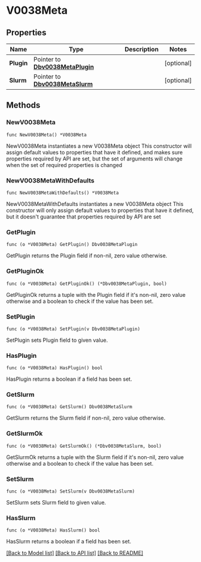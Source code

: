 # V0038Meta

## Properties

Name | Type | Description | Notes
------------ | ------------- | ------------- | -------------
**Plugin** | Pointer to [**Dbv0038MetaPlugin**](Dbv0038MetaPlugin.md) |  | [optional] 
**Slurm** | Pointer to [**Dbv0038MetaSlurm**](Dbv0038MetaSlurm.md) |  | [optional] 

## Methods

### NewV0038Meta

`func NewV0038Meta() *V0038Meta`

NewV0038Meta instantiates a new V0038Meta object
This constructor will assign default values to properties that have it defined,
and makes sure properties required by API are set, but the set of arguments
will change when the set of required properties is changed

### NewV0038MetaWithDefaults

`func NewV0038MetaWithDefaults() *V0038Meta`

NewV0038MetaWithDefaults instantiates a new V0038Meta object
This constructor will only assign default values to properties that have it defined,
but it doesn't guarantee that properties required by API are set

### GetPlugin

`func (o *V0038Meta) GetPlugin() Dbv0038MetaPlugin`

GetPlugin returns the Plugin field if non-nil, zero value otherwise.

### GetPluginOk

`func (o *V0038Meta) GetPluginOk() (*Dbv0038MetaPlugin, bool)`

GetPluginOk returns a tuple with the Plugin field if it's non-nil, zero value otherwise
and a boolean to check if the value has been set.

### SetPlugin

`func (o *V0038Meta) SetPlugin(v Dbv0038MetaPlugin)`

SetPlugin sets Plugin field to given value.

### HasPlugin

`func (o *V0038Meta) HasPlugin() bool`

HasPlugin returns a boolean if a field has been set.

### GetSlurm

`func (o *V0038Meta) GetSlurm() Dbv0038MetaSlurm`

GetSlurm returns the Slurm field if non-nil, zero value otherwise.

### GetSlurmOk

`func (o *V0038Meta) GetSlurmOk() (*Dbv0038MetaSlurm, bool)`

GetSlurmOk returns a tuple with the Slurm field if it's non-nil, zero value otherwise
and a boolean to check if the value has been set.

### SetSlurm

`func (o *V0038Meta) SetSlurm(v Dbv0038MetaSlurm)`

SetSlurm sets Slurm field to given value.

### HasSlurm

`func (o *V0038Meta) HasSlurm() bool`

HasSlurm returns a boolean if a field has been set.


[[Back to Model list]](../README.md#documentation-for-models) [[Back to API list]](../README.md#documentation-for-api-endpoints) [[Back to README]](../README.md)


